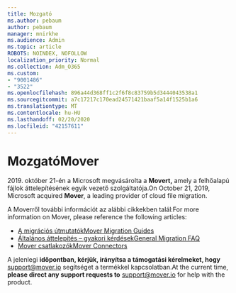 ```yaml
---
title: Mozgató
ms.author: pebaum
author: pebaum
manager: mnirkhe
ms.audience: Admin
ms.topic: article
ROBOTS: NOINDEX, NOFOLLOW
localization_priority: Normal
ms.collection: Adm_O365
ms.custom:
- "9001486"
- "3522"
ms.openlocfilehash: 896a44d368ff1c2f6f8c83759b5d3444043538a1
ms.sourcegitcommit: a7c17217c170ead24571421baaf5a14f1525b1a6
ms.translationtype: MT
ms.contentlocale: hu-HU
ms.lasthandoff: 02/20/2020
ms.locfileid: "42157611"
---
```

# <a name="mover"></a><span data-ttu-id="27b76-102">Mozgató</span><span class="sxs-lookup"><span data-stu-id="27b76-102">Mover</span></span>

<span data-ttu-id="27b76-103">2019. október 21-én a Microsoft megvásárolta a **Movert,** amely a felhőalapú fájlok áttelepítésének egyik vezető szolgáltatója.</span><span class="sxs-lookup"><span data-stu-id="27b76-103">On October 21, 2019, Microsoft acquired **Mover**, a leading provider of cloud file migration.</span></span>

<span data-ttu-id="27b76-104">A Moverről további információt az alábbi cikkekben talál:</span><span class="sxs-lookup"><span data-stu-id="27b76-104">For more information on Mover, please reference the following articles:</span></span>

- [<span data-ttu-id="27b76-105">A migrációs útmutatók</span><span class="sxs-lookup"><span data-stu-id="27b76-105">Mover Migration Guides</span></span>](https://mover.io/guides/)
- [<span data-ttu-id="27b76-106">Általános áttelepítés – gyakori kérdések</span><span class="sxs-lookup"><span data-stu-id="27b76-106">General Migration FAQ</span></span>](https://mover.io/guides/general/)
- [<span data-ttu-id="27b76-107">Mover csatlakozók</span><span class="sxs-lookup"><span data-stu-id="27b76-107">Mover Connectors</span></span>](https://mover.io/connectors/)

<span data-ttu-id="27b76-108">A jelenlegi **időpontban, kérjük, irányítsa a támogatási kérelmeket, hogy** [support@mover.io](mailto:support@mover.io) segítséget a termékkel kapcsolatban.</span><span class="sxs-lookup"><span data-stu-id="27b76-108">At the current time, **please direct any support requests to** [support@mover.io](mailto:support@mover.io) for help with the product.</span></span> 

 